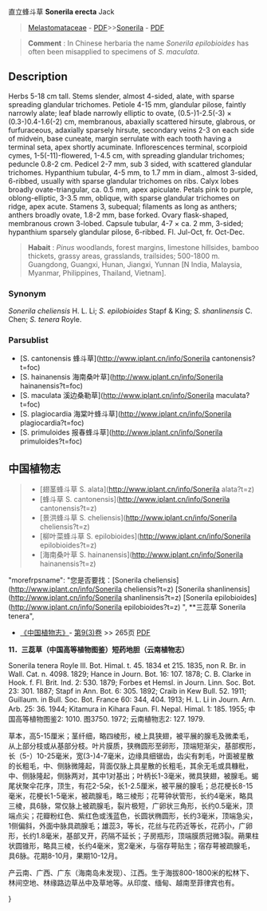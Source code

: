 直立蜂斗草 **Sonerila erecta** Jack

> [Melastomataceae](http://www.iplant.cn/info/Melastomataceae?t=foc) - [PDF](http://www.iplant.cn/foc/pdf/Melastomataceae.pdf)>>[Sonerila](http://www.iplant.cn/info/Sonerila?t=foc) - [PDF](http://www.iplant.cn/foc/pdf/Sonerila.pdf)

> **Comment** : 
> In Chinese herbaria the name *Sonerila epilobioides* has often been misapplied to specimens of *S. maculata*.

## Description

Herbs 5-18 cm tall. Stems slender, almost 4-sided, alate, with sparse spreading glandular trichomes. Petiole 4-15 mm, glandular pilose, faintly narrowly alate; leaf blade narrowly elliptic to ovate, (0.5-)1-2.5(-3) × (0.3-)0.4-1.6(-2) cm, membranous, abaxially scattered hirsute, glabrous, or furfuraceous, adaxially sparsely hirsute, secondary veins 2-3 on each side of midvein, base cuneate, margin serrulate with each tooth having a terminal seta, apex shortly acuminate. Inflorescences terminal, scorpioid cymes, 1-5(-11)-flowered, 1-4.5 cm, with spreading glandular trichomes; peduncle 0.8-2 cm. Pedicel 2-7 mm, sub 3 sided, with scattered glandular trichomes. Hypanthium tubular, 4-5 mm, to 1.7 mm in diam., almost 3-sided, 6-ribbed, usually with sparse glandular trichomes on ribs. Calyx lobes broadly ovate-triangular, ca. 0.5 mm, apex apiculate. Petals pink to purple, oblong-elliptic, 3-3.5 mm, oblique, with sparse glandular trichomes on ridge, apex acute. Stamens 3, subequal; filaments as long as anthers; anthers broadly ovate, 1.8-2 mm, base forked. Ovary flask-shaped, membranous crown 3-lobed. Capsule tubular, 4-7 × ca. 2 mm, 3-sided; hypanthium sparsely glandular pilose, 6-ribbed. Fl. Jul-Oct, fr. Oct-Dec.

> **Habait** : 
>*Pinus* woodlands, forest margins, limestone hillsides, bamboo thickets, grassy areas, grasslands, trailsides; 500-1800 m. Guangdong, Guangxi, Hunan, Jiangxi, Yunnan [N India, Malaysia, Myanmar, Philippines, Thailand, Vietnam].

### Synonym
*Sonerila cheliensis* H. L. Li; *S. epilobioides* Stapf & King; *S. shanlinensis* C. Chen; *S. tenera* Royle.

### Parsublist

* [S.  cantonensis  蜂斗草](http://www.iplant.cn/info/Sonerila cantonensis?t=foc)
* [S.  hainanensis  海南桑叶草](http://www.iplant.cn/info/Sonerila hainanensis?t=foc)
* [S.  maculata  溪边桑勒草](http://www.iplant.cn/info/Sonerila maculata?t=foc)
* [S.  plagiocardia  海棠叶蜂斗草](http://www.iplant.cn/info/Sonerila plagiocardia?t=foc)
* [S.  primuloides  报春蜂斗草](http://www.iplant.cn/info/Sonerila primuloides?t=foc)

## 中国植物志

> * [翅茎蜂斗草  S.  alata](http://www.iplant.cn/info/Sonerila alata?t=z)
> * [蜂斗草  S.  cantonensis](http://www.iplant.cn/info/Sonerila cantonensis?t=z)
> * [景洪蜂斗草  S.  cheliensis](http://www.iplant.cn/info/Sonerila cheliensis?t=z)
> * [柳叶菜蜂斗草  S.  epilobioides](http://www.iplant.cn/info/Sonerila epilobioides?t=z)
> * [海南桑叶草  S.  hainanensis](http://www.iplant.cn/info/Sonerila hainanensis?t=z)

  "morefrpsname": "您是否要找：<span class='spantxt'>[Sonerila cheliensis](http://www.iplant.cn/info/Sonerila cheliensis?t=z)
 [Sonerila shanlinensis](http://www.iplant.cn/info/Sonerila shanlinensis?t=z)
 [Sonerila epilobioides](http://www.iplant.cn/info/Sonerila epilobioides?t=z) ",
**三蕊草 Sonerila tenera",

* [《中国植物志》](http://www.iplant.cn/frps)- [第9(3)卷](http://www.iplant.cn/frps/vol/9(3)) >> 265页 [PDF](http://www.iplant.cn/frps/pdf/9(3)/301.pdf)

**11．三蕊草（中国高等植物图鉴）短药地胆（云南植物志）**

Sonerila tenera Royle Ill. Bot. Himal. t. 45. 1834 et 215. 1835, non R. Br. in Wall. Cat. n. 4098. 1829; Hance in Journ. Bot. 16: 107. 1878; C. B. Clarke in Hook. f. Fl. Brit. Ind. 2: 530. 1879; Forbes et Hemsl. in Journ. Linn. Soc. Bot. 23: 301. 1887; Stapf in Ann. Bot. 6: 305. 1892; Craib in Kew Bull. 52. 1911; Guillaum. in Bull. Soc. Bot. France 60: 344, 404. 1913; H. L. Li in Journ. Arn. Arb. 25: 36. 1944; Kitamura in Kihara Faun. Fl. Nepal. Himal. 1: 185. 1955; 中国高等植物图鉴2: 1010. 图3750. 1972; 云南植物志2: 127. 1979.

草本，高5-15厘米；茎纤细，略四棱形，棱上具狭翅，被平展的腺毛及微柔毛，从上部分枝或从基部分枝。叶片膜质，狭椭圆形至卵形，顶端短渐尖，基部楔形，长（5-）10-25毫米，宽(3-)4-7毫米，边缘具细锯齿，齿尖有刺毛，叶面被星散的长粗毛，中、侧脉微隆起，背面仅脉上具星散的长粗毛，其余无毛或具糠秕，中、侧脉隆起，侧脉两对，其中1对基出；叶柄长1-3毫米，微具狭翅，被腺毛。蝎尾状聚伞花序，顶生，有花2-5朵，长1-2.5厘米，被平展的腺毛；总花梗长8-15毫米，花梗长1-5毫米，被疏腺毛，略三棱形；花萼钟状管形，长约4毫米，略具三棱，具6脉，常仅脉上被疏腺毛，裂片极短，广卵状三角形，长约0.5毫米，顶端点尖；花瓣粉红色、紫红色或浅蓝色，长圆状椭圆形，长约3毫米，顶端急尖，1侧偏斜，外面中脉具疏腺毛；雄蕊3，等长，花丝与花药近等长，花药小，广卵形，长约1.8毫米，基部叉开，药隔不延长；子房瓶形，顶端膜质冠微3裂。蒴果柱状圆锥形，略具三棱，长约4毫米，宽2毫米，与宿存萼贴生；宿存萼被疏腺毛，具6脉。花期8-10月，果期10-12月。

产云南、广西、广东（海南岛未发现）、江西。生于海拔800-1800米的松林下、林间空地、林缘路边草丛中及草地等。从印度、缅甸、越南至菲律宾也有。

}